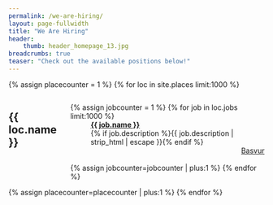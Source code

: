 ```yaml
---
permalink: /we-are-hiring/
layout: page-fullwidth
title: "We Are Hiring"
header:
    thumb: header_homepage_13.jpg
breadcrumbs: true
teaser: "Check out the available positions below!"
---
```

{% assign placecounter = 1 %}
{% for loc in site.places limit:1000 %}
<div id="blog-index" class="row">
	<div class="small-12 columns t30">
		<h2>{{ loc.name }}</h2>
		<dl class="accordion" data-accordion>
			{% assign jobcounter = 1 %}
			{% for job in loc.jobs limit:1000 %}
			<dd class="accordion-navigation">
			<a href="#panel{{ placecounter }}-{{ jobcounter }}"><span class="iconfont"></span><strong>{{ job.name }}</strong></a>
				<div id="panel{{ placecounter }}-{{ jobcounter }}" class="content">
					{% if job.description %}{{ job.description | strip_html | escape }}{% endif %}
					<br><a href="/iletisim/?place={{ placecounter }}&job={{ jobcounter }}" class="button tiny radius" style="float:right;" title="Basvur">Basvur</a><br><br>
				</div>
			</dd>
			{% assign jobcounter=jobcounter | plus:1 %}
			{% endfor %}
		</dl>
	</div><!-- /.small-12.columns -->
</div><!-- /.row -->
{% assign placecounter=placecounter | plus:1 %}
{% endfor %}